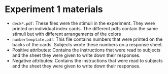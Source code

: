 Experiment 1 materials
======================

* `deck*.pdf`: These files were the stimuli in the experiment. They were printed on individual index cards. The different pdfs contain the same stimuli but with different arrangements of the colors
* `numbertemplate.pdf`: This file contains numbers that were printed on the backs of the cards. Subjects wrote these numbers on a response sheet.
* Positive attributes: Contains the instructions that were read to subjects and the sheet they were given to write down their responses.
* Negative attributes: Contains the instructions that were read to subjects and the sheet they were given to write down their responses.
